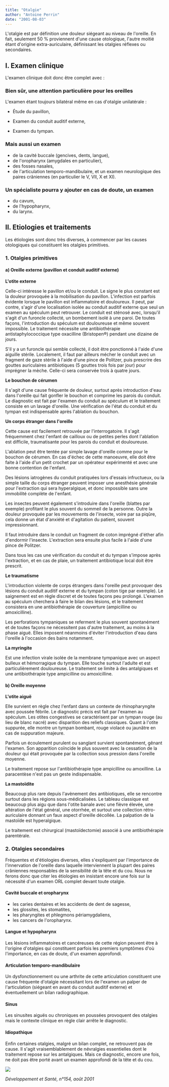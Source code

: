 ```yaml
---
title: "Otalgie"
author: "Antoine Perrin"
date: "2001-08-03"
---
```


L'otalgie est par définition une douleur siégeant au niveau de l'oreille. En fait, seulement 50 % proviennent d'une cause otologique, l'autre moitié étant d'origine extra-auriculaire, définissant les otalgies réflexes ou secondaires.
## I. Examen clinique

L'examen clinique doit donc être complet avec :

### Bien sûr, une attention particulière pour les oreilles

L'examen étant toujours bilatéral même en cas d'otalgie unilatérale :

*   Étude du pavillon,

*   Examen du conduit auditif externe,
*   Examen du tympan.

### Mais aussi un examen

*   de la cavité buccale (gencives, dents, langue),
*   de l'oropharynx (amygdales en particulier),
*   des fosses nasales,
*   de l'articulation temporo-mandibulaire, et un examen neurologique des paires crâniennes (en particulier le V, VII, X et XI).

### Un spécialiste pourra y ajouter en cas **de doute, un examen**

*   du cavum,
*   de l'hypopharynx,
*   du larynx.

## **Il.** Etiologies et traitements

Les étiologies sont donc très diverses, à commencer par les causes otologiques qui constituent les otalgies primitives.

### 1. Otalgies primitives

#### a) Oreille externe (pavillon et conduit auditif externe)

**L'otite externe**

Celle-ci intéresse le pavillon et/ou le conduit. Le signe le plus constant est la douleur provoquée à la mobilisation du pavillon. L'infection est parfois évidente lorsque le pavillon est inflammatoire et douloureux. Il peut, par contre, s'agir d'une localisation isolée au conduit auditif externe que seul un examen au spéculum peut retrouver. Le conduit est sténosé avec, lorsqu'il s'agit d'un furoncle collecté, un bombement isolé à une paroi. De toutes façons, l'introduction du spéculum est douloureuse et même souvent impossible. Le traitement nécessite une antibiothérapie antistaphylococcique type oxacilline (Bristopen®) pendant une dizaine de jours.

S'il y a un furoncle qui semble collecté, il doit être ponctionné à l'aide d'une aiguille stérile. Localement, il faut par ailleurs mécher le conduit avec un fragment de gaze stérile à l'aide d'une pince de Politzer, puis prescrire des gouttes auriculaires antibiotiques (5 gouttes trois fois par jour) pour imprégner la mèche. Celle-ci sera conservée trois à quatre jours.

**Le bouchon de cérumen**

Il s'agit d'une cause fréquente de douleur, surtout après introduction d'eau dans l'oreille qui fait gonfler le bouchon et comprime les parois du conduit. Le diagnostic est fait par l'examen du conduit au spéculum et le traitement consiste en un lavage d'oreille. Une vérification de l'état du conduit et du tympan est indispensable après l'ablation du bouchon.

**Un corps étranger dans l'oreille**

Cette cause est facilement retrouvée par l'interrogatoire. Il s'agit fréquemment chez l'enfant de cailloux ou de petites perles dont l'ablation est difficile, traumatisante pour les parois du conduit et douloureuse.

L'ablation peut être tentée par simple lavage d'oreille comme pour le bouchon de cérumen. En cas d'échec de cette manoeuvre, elle doit être faite à l'aide d'un petit crochet par un opérateur expérimenté et avec une bonne contention de l'enfant.

Des lésions iatrogènes du conduit pratiquées lors d'essais infructueux, ou la simple taille du corps étranger peuvent imposer une anesthésie générale pour l'extraction qui sera hyperalgique, et donc impossible sans une immobilité complète de l'enfant.

Les insectes peuvent également s'introduire dans l'oreille (blattes par exemple) profitant le plus souvent du sommeil de la personne. Outre la douleur provoquée par les mouvements de l'insecte, voire par sa piqûre, cela donne un état d'anxiété et d'agitation du patient, souvent impressionnant.

Il faut introduire dans le conduit un fragment de coton imprégné d'éther afin d'endormir l'insecte. L'extraction sera ensuite plus facile à l'aide d'une pince de Politzer.

Dans tous les cas une vérification du conduit et du tympan s'impose après l'extraction, et en cas de plaie, un traitement antibiotique local doit être prescrit.

**Le traumatisme**

L'introduction violente de corps étrangers dans l'oreille peut provoquer des lésions du conduit auditif externe et du tympan (coton tige par exemple). Le saignement est en règle discret et de toutes façons peu prolongé. L'examen au spéculum cherchera à faire le bilan des lésions, et le traitement consistera en une antibiothérapie de couverture (ampicilline ou amoxicilline).

Les perforations tympaniques se referment le plus souvent spontanément et de toutes façons ne nécessitent pas d'autre traitement, au moins à la phase aiguë. Elles imposent néanmoins d'éviter l'introduction d'eau dans l'oreille à l'occasion des bains notamment.

**La myringite**

Est une infection virale isolée de la membrane tympanique avec un aspect bulleux et hémorragique du tympan. Elle touche surtout l'adulte et est particulièrement douloureuse. Le traitement se limite à des antalgiques et une antibiothérapie type ampicilline ou amoxicilline.

#### b) Oreille moyenne

**L'otite aiguë**

Elle survient en règle chez l'enfant dans un contexte de rhinopharyngite avec poussée fébrile. Le diagnostic précis est fait par l'examen au spéculum. Les otites congestives se caractérisent par un tympan rouge (au lieu de blanc nacré) avec disparition des reliefs classiques. Quant à l'otite suppurée, elle montre un tympan bombant, rouge violacé ou jaunâtre en cas de suppuration majeure.

Parfois un écoulement purulent ou sanglant survient spontanément, gênant l'examen. Son apparition coïncide le plus souvent avec la cessation de la douleur qui était provoquée par la collection sous pression dans l'oreille moyenne.

Le traitement repose sur l'antibiothérapie type ampicilline ou amoxilline. La paracentèse n'est pas un geste indispensable.

**La mastoïdite**

Beaucoup plus rare depuis l'avènement des antibiotiques, elle se rencontre surtout dans les régions sous-médicalisées. Le tableau classique est beaucoup plus aigu que dans l'otite banale avec une fièvre élevée, une altération de l'état général, une otorrhée, et surtout une collection rétro-auriculaire donnant un faux aspect d'oreille décollée. La palpation de la mastoïde est hyperalgique.

Le traitement est chirurgical (mastoïdectomie) associé à une antibiothérapie parentérale.

### 2. Otalgies secondaires

Fréquentes et d'étiologies diverses, elles s'expliquent par l'importance de l'innervation de l'oreille dans laquelle interviennent la plupart des paires crâniennes responsables de la sensibilité de la tête et du cou. Nous ne ferons donc que citer les étiologies en insistant encore une fois sur la nécessité d'un examen ORL complet devant toute otalgie.

#### Cavité buccale et oropharynx

*   les caries dentaires et les accidents de dent de sagesse,
*   les glossites, les stomatites,
*   les pharyngites et phlegmons périamygdaliens,
*   les cancers de l'oropharynx.

#### Langue et hypopharynx

Les lésions inflammatoires et cancéreuses de cette région peuvent être à l'origine d'otalgies qui constituent parfois les premiers symptômes d'où l'importance, en cas de doute, d'un examen approfondi.

#### Articulation temporo-mandibulaire

Un dysfonctionnement ou une arthrite de cette articulation constituent une cause fréquente d'otalgie nécessitant lors de l'examen un palper de l'articulation (siégeant en avant du conduit auditif externe) et éventuellement un bilan radiographique.

#### Sinus

Les sinusites aiguës ou chroniques en poussées provoquent des otalgies mais le contexte clinique en règle clair arrête le diagnostic.

#### Idiopathique

Enfin certaines otalgies, malgré un bilan complet, ne retrouvent pas de cause. Il s'agit vraisemblablement de névralgies essentielles dont le traitement repose sur les antalgiques. Mais ce diagnostic, encore une fois, ne doit pas être porté avant un examen approfondi de la tête et du cou.

![](i931-1.jpg)


_Développement et Santé, n°154, août 2001_